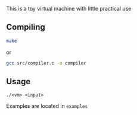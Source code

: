 This is a toy virtual machine with little practical use <br>

## Compiling
```bash
make
```
or
```bash
gcc src/compiler.c -o compiler
```
## Usage
`./<vm> <input>`

Examples are located in `examples`